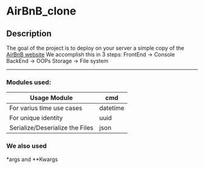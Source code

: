 # AirBnB_clone

## Description

The goal of the project is to deploy on your server a simple copy of the [AirBnB website](https://www.airbnb.com/)
We accomplish this in 3 steps:
         FrontEnd -> Console
         BackEnd -> OOPs
         Storage -> File system
_____________
### Modules used:

|Usage Module| cmd|
|--------|--------|
|For varius time use cases| datetime|
|For unique identity|uuid|
|Serialize/Deserialize the Files|json|

### We also used
*args and **Kwargs
